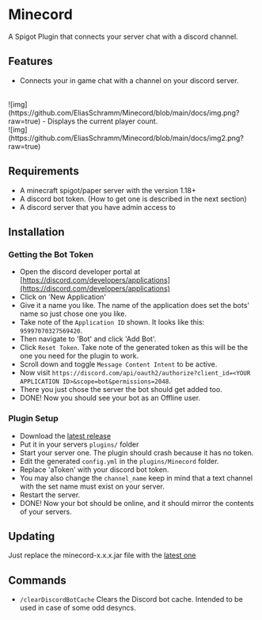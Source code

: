 # Minecord

A Spigot Plugin that connects your server chat with a discord channel.

## Features

- Connects your in game chat with a channel on your discord server.
<br>
![img](https://github.com/EliasSchramm/Minecord/blob/main/docs/img.png?raw=true)
- Displays the current player count.
<br>
![img](https://github.com/EliasSchramm/Minecord/blob/main/docs/img2.png?raw=true)


## Requirements

- A minecraft spigot/paper server with the version 1.18+
- A discord bot token. (How to get one is described in the next section)
- A discord server that you have admin access to

## Installation

### Getting the Bot Token

- Open the discord developer portal at [https://discord.com/developers/applications](https://discord.com/developers/applications)
- Click on 'New Application'
- Give it a name you like. The name of the application does set the bots' name so just chose one you like.
- Take note of the `Application ID` shown. It looks like this: `95997070327569420`.
- Then navigate to 'Bot' and click 'Add Bot'.
- Click `Reset Token`. Take note of the generated token as this will be the one you need for the plugin to work.
- Scroll down and toggle `Message Content Intent` to be active.
- Now visit `https://discord.com/api/oauth2/authorize?client_id=<YOUR APPLICATION ID>&scope=bot&permissions=2048`.
- There you just chose the server the bot should get added too.
- DONE! Now you should see your bot as an Offline user.

### Plugin Setup

- Download the [latest release](https://github.com/EliasSchramm/Minecord/releases/latest)
- Put it in your servers `plugins/` folder
- Start your server one. The plugin should crash because it has no token.
- Edit the generated `config.yml` in the `plugins/Minecord` folder.
- Replace 'aToken' with your discord bot token.
- You may also change the `channel_name` keep in mind that a text channel with the set name must exist on your server.
- Restart the server.
- DONE! Now your bot should be online, and it should mirror the contents of your servers.

## Updating

Just replace the minecord-x.x.x.jar file with the [latest one](https://github.com/EliasSchramm/Minecord/releases/latest)

## Commands

- `/clearDiscordBotCache` Clears the Discord bot cache. Intended to be used in case of some odd desyncs.